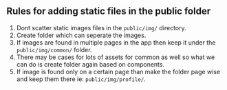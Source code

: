 ## Rules for adding static files in the public folder

1. Dont scatter static images files in the `public/img/` directory.
2. Create folder which can seperate the images.
3. If images are found in multiple pages in the app then keep it under the `public/img/common/` folder.
4. There may be cases for lots of assets for common as well so what we can do is create folder again based on components.
5. If image is found only on a certain page than make the folder page wise and keep them there ie: `public/img/profile/`.

